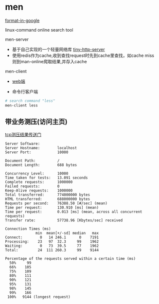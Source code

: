 # men

[format-in-google](https://zh-google-styleguide.readthedocs.io/en/latest/google-cpp-styleguide/contents/)

linux-command online search tool

men-server

* 基于自己实现的一个轻量网络库 [tiny-http-server](https://github.com/Howard0o0/TinyHttpServer)
* 使用redis作为cache,收到查找request时先到cache里查找，如cache miss则到man-online爬取结果,并存入cache

men-client

* [web端](http://101.132.152.51:10000/)

* 命令行客户端
```bash
# search command "less"
men-client less
```

## 带业务测压(访问主页)

[tcp测压结果传送门](https://github.com/Howard0o0/TinyHttpServer)

```
Server Software:        
Server Hostname:        localhost
Server Port:            10000

Document Path:          /
Document Length:        688 bytes

Concurrency Level:      10000
Time taken for tests:   13.091 seconds
Complete requests:      1000000
Failed requests:        0
Keep-Alive requests:    1000000
Total transferred:      774000000 bytes
HTML transferred:       688000000 bytes
Requests per second:    76388.50 [#/sec] (mean)
Time per request:       130.910 [ms] (mean)
Time per request:       0.013 [ms] (mean, across all concurrent requests)
Transfer rate:          57738.96 [Kbytes/sec] received

Connection Times (ms)
              min  mean[+/-sd] median   max
Connect:        0   14 246.1      0    7191
Processing:    23   97  32.3     99    1962
Waiting:        0   73  39.5     77    1962
Total:         24  111 260.3     99    9144

Percentage of the requests served within a certain time (ms)
  50%     99
  66%    105
  75%    109
  80%    111
  90%    121
  95%    131
  98%    145
  99%    166
 100%   9144 (longest request)

```





